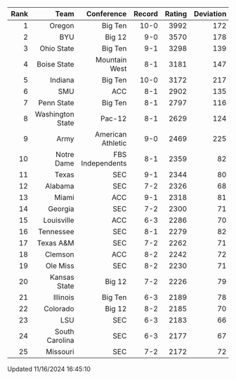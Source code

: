 | Rank  | Team                 | Conference           | Record   | Rating | Deviation |
| ---:  | ---:                 | ---:                 | ---:     | ---:   | ---:      |
| 1     | Oregon               | Big Ten              | 10-0     | 3992   | 172       |
| 2     | BYU                  | Big 12               | 9-0      | 3570   | 178       |
| 3     | Ohio State           | Big Ten              | 9-1      | 3298   | 139       |
| 4     | Boise State          | Mountain West        | 8-1      | 3181   | 147       |
| 5     | Indiana              | Big Ten              | 10-0     | 3172   | 217       |
| 6     | SMU                  | ACC                  | 8-1      | 2902   | 135       |
| 7     | Penn State           | Big Ten              | 8-1      | 2797   | 116       |
| 8     | Washington State     | Pac-12               | 8-1      | 2629   | 124       |
| 9     | Army                 | American Athletic    | 9-0      | 2469   | 225       |
| 10    | Notre Dame           | FBS Independents     | 8-1      | 2359   | 82        |
| 11    | Texas                | SEC                  | 9-1      | 2344   | 80        |
| 12    | Alabama              | SEC                  | 7-2      | 2326   | 68        |
| 13    | Miami                | ACC                  | 9-1      | 2318   | 81        |
| 14    | Georgia              | SEC                  | 7-2      | 2300   | 71        |
| 15    | Louisville           | ACC                  | 6-3      | 2286   | 70        |
| 16    | Tennessee            | SEC                  | 8-1      | 2279   | 82        |
| 17    | Texas A&M            | SEC                  | 7-2      | 2262   | 71        |
| 18    | Clemson              | ACC                  | 8-2      | 2242   | 72        |
| 19    | Ole Miss             | SEC                  | 8-2      | 2230   | 71        |
| 20    | Kansas State         | Big 12               | 7-2      | 2226   | 79        |
| 21    | Illinois             | Big Ten              | 6-3      | 2189   | 78        |
| 22    | Colorado             | Big 12               | 8-2      | 2185   | 70        |
| 23    | LSU                  | SEC                  | 6-3      | 2183   | 66        |
| 24    | South Carolina       | SEC                  | 6-3      | 2177   | 67        |
| 25    | Missouri             | SEC                  | 7-2      | 2172   | 72        |

Updated 11/16/2024 16:45:10
